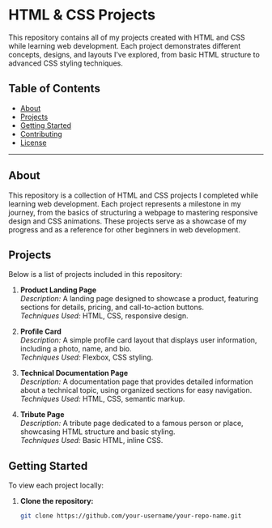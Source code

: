 # HTML & CSS Projects

This repository contains all of my projects created with HTML and CSS while learning web development. Each project demonstrates different concepts, designs, and layouts I've explored, from basic HTML structure to advanced CSS styling techniques.

## Table of Contents

- [About](#about)
- [Projects](#projects)
- [Getting Started](#getting-started)
- [Contributing](#contributing)
- [License](#license)

---

## About

This repository is a collection of HTML and CSS projects I completed while learning web development. Each project represents a milestone in my journey, from the basics of structuring a webpage to mastering responsive design and CSS animations. These projects serve as a showcase of my progress and as a reference for other beginners in web development.

## Projects

Below is a list of projects included in this repository:

1. **Product Landing Page**  
   *Description:* A landing page designed to showcase a product, featuring sections for details, pricing, and call-to-action buttons.  
   *Techniques Used:* HTML, CSS, responsive design.

2. **Profile Card**  
   *Description:* A simple profile card layout that displays user information, including a photo, name, and bio.  
   *Techniques Used:* Flexbox, CSS styling.

3. **Technical Documentation Page**  
   *Description:* A documentation page that provides detailed information about a technical topic, using organized sections for easy navigation.  
   *Techniques Used:* HTML, CSS, semantic markup.

4. **Tribute Page**  
   *Description:* A tribute page dedicated to a famous person or place, showcasing HTML structure and basic styling.  
   *Techniques Used:* Basic HTML, inline CSS.

## Getting Started

To view each project locally:

1. **Clone the repository:**
   ```bash
   git clone https://github.com/your-username/your-repo-name.git

